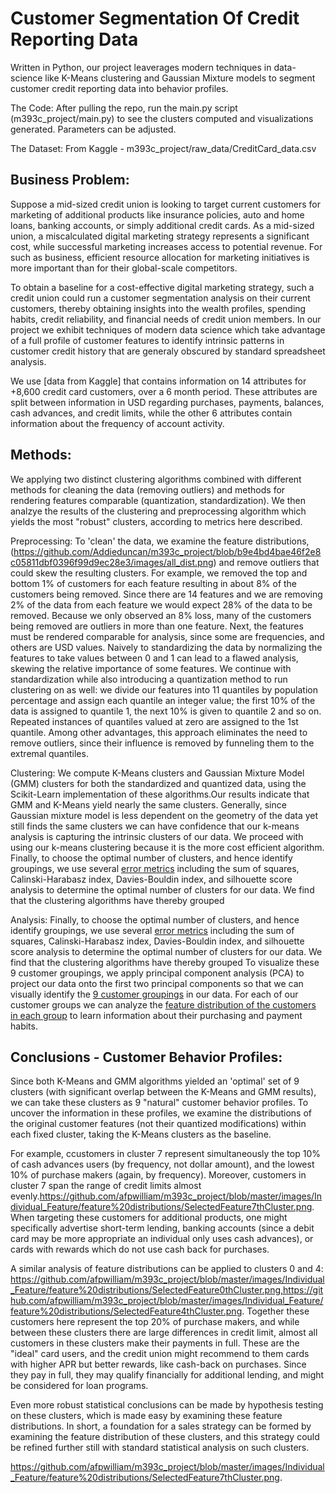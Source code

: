 # Customer Segmentation Of Credit Reporting Data 

Written in Python, our project leaverages modern techniques in data-science like K-Means clustering and Gaussian Mixture models to segment customer credit reporting data into behavior profiles. 

The Code: After pulling the repo, run the main.py script (m393c_project/main.py) to see the clusters computed and visualizations generated. Parameters can be adjusted. 

The Dataset: From Kaggle - m393c_project/raw_data/CreditCard_data.csv 

## Business Problem: 
Suppose a mid-sized credit union is looking to target current customers for marketing of additional products like insurance policies, auto and home loans, banking accounts, or simply additional credit cards. As a mid-sized union, a miscalculated digital marketing strategy represents a significant cost, while successful marketing increases access to potential revenue. For such as business, efficient resource allocation for marketing initiatives is more important than for their global-scale competitors. 

To obtain a baseline for a cost-effective digital marketing strategy, such a credit union could run a customer segmentation analysis on their current customers, thereby obtaining insights into the wealth profiles, spending habits, credit reliability, and financial needs of credit union members. In our project we exhibit techniques of modern data science which take advantage of a full profile of customer features to identify intrinsic patterns in customer credit history that are generaly obscured by standard spreadsheet analysis.

We use [data from Kaggle] that contains information on 14 attributes for +8,600 credit card customers, over a 6 month period. These attributes are split between information in USD regarding purchases, payments, balances, cash advances, and credit limits, while the other 6 attributes contain information about the frequency of account activity. 

## Methods:

We applying two distinct clustering algorithms combined with different methods for cleaning the data (removing outliers) and methods for rendering features comparable (quantization, standardization). We then analzye the results of the clustering and preprocessing algorithm which yields the most "robust" clusters, according to metrics here described. 

Preprocessing: To 'clean' the data, we examine the feature distributions,(https://github.com/Addieduncan/m393c_project/blob/b9e4bd4bae46f2e8c05811dbf0396f99d9ec28e3/images/all_dist.png) and remove outliers that could skew the resulting clusters. For example, we removed the top and bottom 1% of customers for each feature resulting in about 8% of the customers being removed. Since there are 14 features and we are removing 2% of the data from each feature we would expect 28% of the data to be removed. Because we only observed an 8% loss, many of the customers being removed are outliers in more than one feature. Next, the features must be rendered comparable for analysis, since some are frequencies, and others are USD values. Naively to standardizing the data by normalizing the features to take values between 0 and 1 can lead to a flawed analysis, skewing the relative importance of some features. We continue with standardization while also introducing a quantization method to run clustering on as well: we divide our features into 11 quantiles by population percentage and assign each quantile an integer value; the first 10% of the data is assigned to quantile 1, the next 10% is given to quantile 2 and so on. Repeated instances of quantiles valued at zero are assigned to the 1st quantile. Among other advantages, this approach eliminates the need to remove outliers, since their influence is removed by funneling them to the extremal quantiles. 

Clustering: We compute K-Means clusters and Gaussian Mixture Model (GMM) clusters for both the standardized and quantized data, using the Scikit-Learn implementation of these algorithms.Our results indicate that GMM and K-Means yield nearly the same clusters. Generally, since Gaussian mixture model is less dependent on the geometry of the data yet still finds the same clusters we can have confidence that our k-means analysis is capturing the intrinsic clusters of our data. We proceed with using our k-means clustering because it is the more cost efficient algorithm. Finally, to choose the optimal number of clusters, and hence identify groupings, we use several [error metrics](https://github.com/Addieduncan/m393c_project/tree/master/images/Error%20metric%20analysis) including the sum of squares, Calinski-Harabasz index, Davies-Bouldin index, and silhouette score analysis to determine the optimal number of clusters for our data. We find that the clustering algorithms have thereby grouped 

Analysis: Finally, to choose the optimal number of clusters, and hence identify groupings, we use several [error metrics](https://github.com/Addieduncan/m393c_project/tree/master/images/Error%20metric%20analysis) including the sum of squares, Calinski-Harabasz index, Davies-Bouldin index, and silhouette score analysis to determine the optimal number of clusters for our data. We find that the clustering algorithms have thereby grouped To visualize these 9 customer groupings, we apply principal component analysis (PCA) to project our data onto the first two principal components so that we can visually identify the [9 customer groupings](https://github.com/Addieduncan/m393c_project/blob/20248cd2e5e6b3e24c12b867e0e511fdb605165d/images/PCA%20clusters/q_km_9_pca.png) in our data. For each of our customer groups we can analyze the [feature distribution of the customers in each group](https://github.com/Addieduncan/m393c_project/tree/master/images/Individual_Feature/feature%20distributions) to learn information about their purchasing and payment habits. 

## Conclusions - Customer Behavior Profiles: 

Since both K-Means and GMM algorithms yielded an 'optimal' set of 9 clusters (with significant overlap between the K-Means and GMM results), we can take these clusters as 9 "natural" customer behavior profiles. To uncover the information in these profiles, we examine the distributions of the original customer features (not their quantized modifications) within each fixed cluster, taking the K-Means clusters as the baseline. 

For example, ccustomers in cluster 7 represent simultaneously the top 10% of cash advances users (by frequency, not dollar amount), and the lowest 10% of purchase makers (again, by frequency). Moreover, customers in cluster 7 span the range of credit limits almost evenly.https://github.com/afpwilliam/m393c_project/blob/master/images/Individual_Feature/feature%20distributions/SelectedFeature7thCluster.png. When targeting these customers for additional products, one might specifically advertise short-term lending, banking accounts (since a debit card may be more appropriate an individual only uses cash advances), or cards with rewards which do not use cash back for purchases. 

A similar analysis of feature distributions can be applied to clusters 0 and 4: https://github.com/afpwilliam/m393c_project/blob/master/images/Individual_Feature/feature%20distributions/SelectedFeature0thCluster.png,https://github.com/afpwilliam/m393c_project/blob/master/images/Individual_Feature/feature%20distributions/SelectedFeature4thCluster.png. Together these customers here represent the top 20% of purchase makers, and while between these clusters there are large differences in credit limit, almost all customers in these clusters make their payments in full. These are the "ideal" card users, and the credit union might recommend to them cards with higher APR but better rewards, like cash-back on purchases. Since they pay in full, they may qualify financially for additional lending, and might be considered for loan programs. 

Even more robust statistical conclusions can be made by hypothesis testing on these clusters, which is made easy by examining these feature distributions. In short, a foundation for a sales strategy can be formed by examining the feature distribution of these clusters, and this strategy could be refined further still with standard statistical analysis on such clusters. 

https://github.com/afpwilliam/m393c_project/blob/master/images/Individual_Feature/feature%20distributions/SelectedFeature7thCluster.png.
